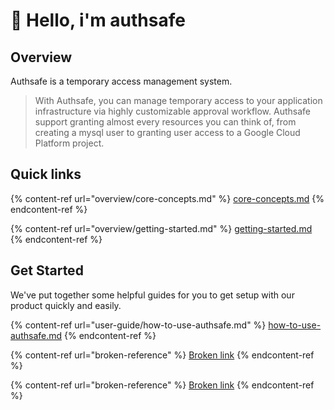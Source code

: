 # 👋 Hello, i'm authsafe

## Overview

Authsafe is a temporary access management system.

> With Authsafe, you can manage temporary access to your application infrastructure via highly customizable approval workflow. Authsafe support granting almost every resources you can think of, from creating a mysql user to granting user access to a Google Cloud Platform project.

## Quick links

{% content-ref url="overview/core-concepts.md" %}
[core-concepts.md](overview/core-concepts.md)
{% endcontent-ref %}

{% content-ref url="overview/getting-started.md" %}
[getting-started.md](overview/getting-started.md)
{% endcontent-ref %}

## Get Started

We've put together some helpful guides for you to get setup with our product quickly and easily.

{% content-ref url="user-guide/how-to-use-authsafe.md" %}
[how-to-use-authsafe.md](user-guide/how-to-use-authsafe.md)
{% endcontent-ref %}

{% content-ref url="broken-reference" %}
[Broken link](broken-reference)
{% endcontent-ref %}

{% content-ref url="broken-reference" %}
[Broken link](broken-reference)
{% endcontent-ref %}
